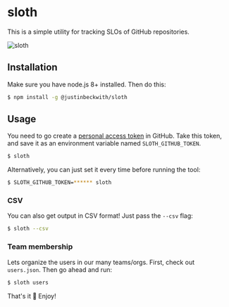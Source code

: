 # sloth
This is a simple utility for tracking SLOs of GitHub repositories.

![sloth](http://i.imgur.com/su6XYp7.gif?320)

## Installation
Make sure you have node.js 8+ installed. Then do this:

```sh
$ npm install -g @justinbeckwith/sloth
```

## Usage
You need to go create a [personal access token](https://help.github.com/en/articles/creating-a-personal-access-token-for-the-command-line) in GitHub.  Take this token, and save it as an environment variable named `SLOTH_GITHUB_TOKEN`.

```sh
$ sloth
```

Alternatively, you can just set it every time before running the tool:

```sh
$ SLOTH_GITHUB_TOKEN=****** sloth
```

### CSV
You can also get output in CSV format!  Just pass the `--csv` flag:

```sh
$ sloth --csv
```

### Team membership
Lets organize the users in our many teams/orgs.  First, check out `users.json`.  Then go ahead and run:

```sh
$ sloth users
```

That's it 🎉 Enjoy!
